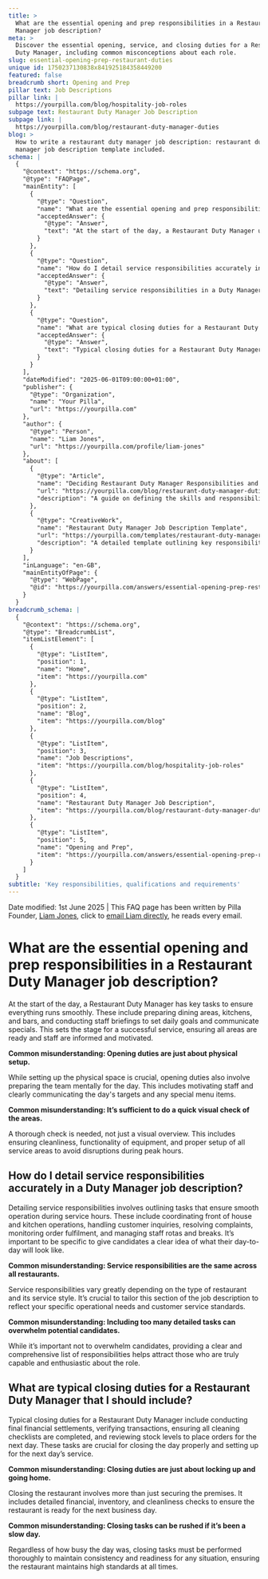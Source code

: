 ```yaml
---
title: >
  What are the essential opening and prep responsibilities in a Restaurant Duty
  Manager job description?
meta: >
  Discover the essential opening, service, and closing duties for a Restaurant
  Duty Manager, including common misconceptions about each role.
slug: essential-opening-prep-restaurant-duties
unique id: 1750237130838x841925184358449200
featured: false
breadcrumb short: Opening and Prep
pillar text: Job Descriptions
pillar link: |
  https://yourpilla.com/blog/hospitality-job-roles
subpage text: Restaurant Duty Manager Job Description
subpage link: |
  https://yourpilla.com/blog/restaurant-duty-manager-duties
blog: >
  How to write a restaurant duty manager job description: restaurant duty
  manager job description template included.
schema: |
  {
    "@context": "https://schema.org",
    "@type": "FAQPage",
    "mainEntity": [
      {
        "@type": "Question",
        "name": "What are the essential opening and prep responsibilities in a Restaurant Duty Manager job description?",
        "acceptedAnswer": {
          "@type": "Answer",
          "text": "At the start of the day, a Restaurant Duty Manager undertakes key tasks to ensure smooth operations. Responsibilities include preparing dining areas, kitchens, and bars, and conducting staff briefings to communicate daily goals and special menu items. This setup ensures all areas are ready for service, and staff are well-informed and motivated."
        }
      },
      {
        "@type": "Question",
        "name": "How do I detail service responsibilities accurately in a Duty Manager job description?",
        "acceptedAnswer": {
          "@type": "Answer",
          "text": "Detailing service responsibilities in a Duty Manager job description involves outlining tasks vital for smooth operation during service hours. These include coordinating front and back house operations, handling customer inquiries, resolving complaints, monitoring order fulfilment, and managing staff rotas and breaks. It's essential to tailor this section to specific operational needs and customer service standards."
        }
      },
      {
        "@type": "Question",
        "name": "What are typical closing duties for a Restaurant Duty Manager that I should include?",
        "acceptedAnswer": {
          "@type": "Answer",
          "text": "Typical closing duties for a Restaurant Duty Manager include conducting final financial settlements, verifying transactions, ensuring cleaning checklists are completed, and reviewing stock levels to place orders for the next day. These tasks ensure the restaurant is properly closed and prepared for the next day’s service."
        }
      }
    ],
    "dateModified": "2025-06-01T09:00:00+01:00",
    "publisher": {
      "@type": "Organization",
      "name": "Your Pilla",
      "url": "https://yourpilla.com"
    },
    "author": {
      "@type": "Person",
      "name": "Liam Jones",
      "url": "https://yourpilla.com/profile/liam-jones"
    },
    "about": [
      {
        "@type": "Article",
        "name": "Deciding Restaurant Duty Manager Responsibilities and Skills",
        "url": "https://yourpilla.com/blog/restaurant-duty-manager-duties",
        "description": "A guide on defining the skills and responsibilities required for a Restaurant Duty Manager, ensuring a comprehensive understanding for potential candidates."
      },
      {
        "@type": "CreativeWork",
        "name": "Restaurant Duty Manager Job Description Template",
        "url": "https://yourpilla.com/templates/restaurant-duty-manager-job-description",
        "description": "A detailed template outlining key responsibilities and qualifications for the role of a Restaurant Duty Manager, meant to assist employers in crafting effective job descriptions."
      }
    ],
    "inLanguage": "en-GB",
    "mainEntityOfPage": {
      "@type": "WebPage",
      "@id": "https://yourpilla.com/answers/essential-opening-prep-restaurant-duties"
    }
  }
breadcrumb_schema: |
  {
    "@context": "https://schema.org",
    "@type": "BreadcrumbList",
    "itemListElement": [
      {
        "@type": "ListItem",
        "position": 1,
        "name": "Home",
        "item": "https://yourpilla.com"
      },
      {
        "@type": "ListItem",
        "position": 2,
        "name": "Blog",
        "item": "https://yourpilla.com/blog"
      },
      {
        "@type": "ListItem",
        "position": 3,
        "name": "Job Descriptions",
        "item": "https://yourpilla.com/blog/hospitality-job-roles"
      },
      {
        "@type": "ListItem",
        "position": 4,
        "name": "Restaurant Duty Manager Job Description",
        "item": "https://yourpilla.com/blog/restaurant-duty-manager-duties"
      },
      {
        "@type": "ListItem",
        "position": 5,
        "name": "Opening and Prep",
        "item": "https://yourpilla.com/answers/essential-opening-prep-restaurant-duties"
      }
    ]
  }
subtitle: 'Key responsibilities, qualifications and requirements'
---
```


Date modified: 1st June 2025 | This FAQ page has been written by Pilla Founder, [Liam Jones](https://yourpilla.com/profile/liam-jones), click to [email Liam directly](https://mailto:liam@yourpilla.com), he reads every email.

# What are the essential opening and prep responsibilities in a Restaurant Duty Manager job description?

At the start of the day, a Restaurant Duty Manager has key tasks to ensure everything runs smoothly. These include preparing dining areas, kitchens, and bars, and conducting staff briefings to set daily goals and communicate specials. This sets the stage for a successful service, ensuring all areas are ready and staff are informed and motivated.

**Common misunderstanding: Opening duties are just about physical setup.**

While setting up the physical space is crucial, opening duties also involve preparing the team mentally for the day. This includes motivating staff and clearly communicating the day's targets and any special menu items.

**Common misunderstanding: It’s sufficient to do a quick visual check of the areas.**

A thorough check is needed, not just a visual overview. This includes ensuring cleanliness, functionality of equipment, and proper setup of all service areas to avoid disruptions during peak hours.

## How do I detail service responsibilities accurately in a Duty Manager job description?

Detailing service responsibilities involves outlining tasks that ensure smooth operation during service hours. These include coordinating front of house and kitchen operations, handling customer inquiries, resolving complaints, monitoring order fulfilment, and managing staff rotas and breaks. It’s important to be specific to give candidates a clear idea of what their day-to-day will look like.

**Common misunderstanding: Service responsibilities are the same across all restaurants.**

Service responsibilities vary greatly depending on the type of restaurant and its service style. It’s crucial to tailor this section of the job description to reflect your specific operational needs and customer service standards.

**Common misunderstanding: Including too many detailed tasks can overwhelm potential candidates.**

While it’s important not to overwhelm candidates, providing a clear and comprehensive list of responsibilities helps attract those who are truly capable and enthusiastic about the role.

## What are typical closing duties for a Restaurant Duty Manager that I should include?

Typical closing duties for a Restaurant Duty Manager include conducting final financial settlements, verifying transactions, ensuring all cleaning checklists are completed, and reviewing stock levels to place orders for the next day. These tasks are crucial for closing the day properly and setting up for the next day’s service.

**Common misunderstanding: Closing duties are just about locking up and going home.**

Closing the restaurant involves more than just securing the premises. It includes detailed financial, inventory, and cleanliness checks to ensure the restaurant is ready for the next business day.

**Common misunderstanding: Closing tasks can be rushed if it’s been a slow day.**

Regardless of how busy the day was, closing tasks must be performed thoroughly to maintain consistency and readiness for any situation, ensuring the restaurant maintains high standards at all times.
